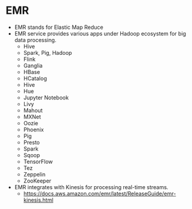# EMR 

- EMR stands for Elastic Map Reduce 
- EMR service provides various apps under Hadoop ecosystem for big data processing. 
  - Hive
  - Spark, Pig, Hadoop
  -  Flink
  - Ganglia
  - HBase
  - HCatalog
  - Hive
  - Hue
  - Jupyter Notebook
  - Livy
  - Mahout
  - MXNet
  - Oozie
  - Phoenix
  - Pig
  - Presto
  - Spark
  - Sqoop
  - TensorFlow
  - Tez
  - Zeppelin
  - ZooKeeper
- EMR integrates with Kinesis for processing real-time streams.
  - https://docs.aws.amazon.com/emr/latest/ReleaseGuide/emr-kinesis.html

